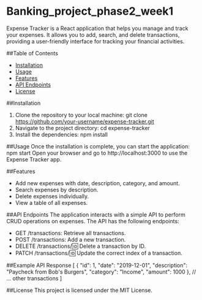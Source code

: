# Banking_project_phase2_week1
Expense Tracker is a React application that helps you manage and track your expenses. It allows you to add, search, and delete transactions, providing a user-friendly interface for tracking your financial activities.

##Table of Contents
- [Installation](#Installation)
- [Usage](#Usage)
- [Features](#Features)
- [API Endpoints](#APIEndpoints)
- [License](#License)

##Installation
1. Clone the repository to your local machine:
git clone https://github.com/your-username/expense-tracker.git
2. Navigate to the project directory:
cd expense-tracker
3. Install the dependencies:
npm install

##Usage
Once the installation is complete, you can start the application:
npm start
Open your browser and go to http://localhost:3000 to use the Expense Tracker app.

##Features
- Add new expenses with date, description, category, and amount.
- Search expenses by description.
- Delete expenses individually.
- View a table of all expenses.

##API Endpoints
The application interacts with a simple API to perform CRUD operations on expenses. The API has the following endpoints:

- GET /transactions: Retrieve all transactions.
- POST /transactions: Add a new transaction.
- DELETE /transactions/:id: Delete a transaction by ID.
- PATCH /transactions/:id: Update the correct index of a transaction.

##Example API Response
[
  {
    "id": 1,
    "date": "2019-12-01",
    "description": "Paycheck from Bob's Burgers",
    "category": "Income",
    "amount": 1000
  },
  // ... other transactions
]

##License
This project is licensed under the MIT License.
